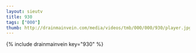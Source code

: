```yaml
--- 
layout: sieutv
title: 930
tags: ["000"]
thumb: http://drainmainvein.com/media/videos/tmb/000/000/930/player.jpg
---
```

{% include drainmainvein key="930" %} 
